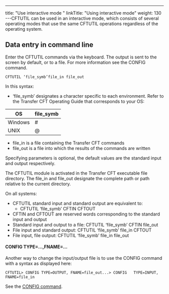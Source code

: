 ---
title: "Use  interactive mode "
linkTitle: "Using interactive mode"
weight: 130
---CFTUTIL can be used in an interactive mode, which consists of several
operating modes that use the same CFTUTIL operations regardless of the operating system.

<span id="Data_entry_in_command_line"></span>

## Data entry in command line

Enter the CFTUTIL commands via the keyboard. The output is sent to the
screen by default, or to a file. For more information see the CONFIG command.

`CFTUTIL ‘file_symb’file_in file_out`

In this syntax:

* ‘file_symb’ designates a character specific to
    each environment. Refer to the Transfer CFT Operating Guide that corresponds
    to your OS:


| OS |  file_symb |
| --- | --- |
| Windows | # |
| UNIX |  @ |


* file_in is a file
    containing the Transfer CFT commands
* file_out is a file
    into which the results of the commands are written

Specifying parameters is optional, the default values are the
standard input and output respectively.

The CFTUTIL module is activated in the Transfer CFT executable file
directory. The file_in and file_out designate the complete path or path
relative to the current directory.

On all systems:

* CFTUTIL standard
    input and standard output are equivalent to:
    *   CFTUTIL ‘file_symb’
        CFTIN CFTOUT
* CFTIN and CFTOUT
    are reserved words corresponding to the standard input and output
* Standard input
    and output to a file: CFTUTIL ‘file_symb’ CFTIN file_out
* File input and
    standard output: CFTUTIL ‘file_symb’ file_in CFTOUT
* File input, file
    output: CFTUTIL ‘file_symb’ file_in file_out

#### CONFIG TYPE=...,FNAME=...

Another way to change the input/output file is to use the CONFIG command with a syntax as displayed
here:

`CFTUTIL> CONFIG TYPE=OUTPUT, FNAME=file_out...> CONFIG   TYPE=INPUT, FNAME=file_in`

See the [CONFIG
command](../../../admin_intro/admin_config_commands/communication_media_concepts).

